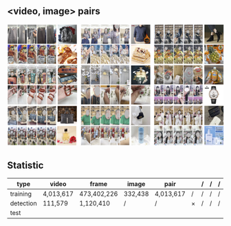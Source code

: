 


## <video, image> pairs
![image](/_images/lpr4m_example.png "LPR4M <video, image> pairs")

## Statistic
type|video|frame|image|pair||/|/|/|
|---|---|---|---|---|---|---|---|---|
|training|4,013,617|473,402,226|332,438|4,013,617|/|/|/|/
|detection|111,579|1,120,410|/|/|×|/|/|/|
|test|||||||
